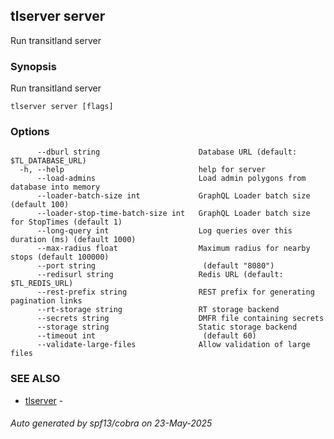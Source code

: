 ## tlserver server

Run transitland server

### Synopsis

Run transitland server



```
tlserver server [flags]
```

### Options

```
      --dburl string                      Database URL (default: $TL_DATABASE_URL)
  -h, --help                              help for server
      --load-admins                       Load admin polygons from database into memory
      --loader-batch-size int             GraphQL Loader batch size (default 100)
      --loader-stop-time-batch-size int   GraphQL Loader batch size for StopTimes (default 1)
      --long-query int                    Log queries over this duration (ms) (default 1000)
      --max-radius float                  Maximum radius for nearby stops (default 100000)
      --port string                        (default "8080")
      --redisurl string                   Redis URL (default: $TL_REDIS_URL)
      --rest-prefix string                REST prefix for generating pagination links
      --rt-storage string                 RT storage backend
      --secrets string                    DMFR file containing secrets
      --storage string                    Static storage backend
      --timeout int                        (default 60)
      --validate-large-files              Allow validation of large files
```

### SEE ALSO

* [tlserver](tlserver.md)	 - 

###### Auto generated by spf13/cobra on 23-May-2025
